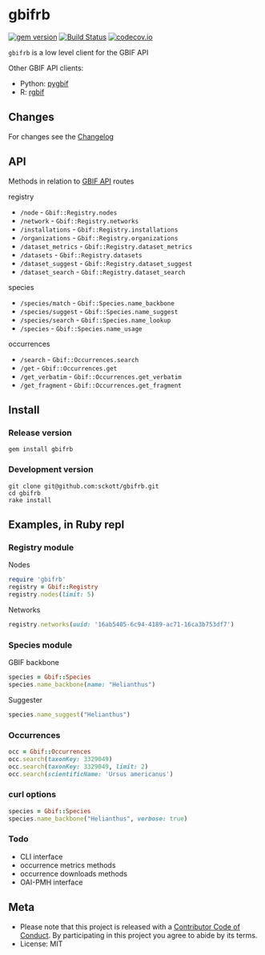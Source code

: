 gbifrb
======

[![gem version](https://img.shields.io/gem/v/gbifrb.svg)](https://rubygems.org/gems/gbifrb)
[![Build Status](https://travis-ci.org/sckott/gbifrb.svg?branch=master)](https://travis-ci.org/sckott/gbifrb)
[![codecov.io](http://codecov.io/github/sckott/gbifrb/coverage.svg?branch=master)](http://codecov.io/github/sckott/gbifrb?branch=master)

`gbifrb` is a low level client for the GBIF API

Other GBIF API clients:

- Python: [pygbif](https://github.com/sckott/pygbif)
- R: [rgbif](https://github.com/ropensci/rgbif)

## Changes

For changes see the [Changelog][changelog]

## API

Methods in relation to [GBIF API][gbifapi] routes

registry

* `/node` - `Gbif::Registry.nodes`
* `/network` - `Gbif::Registry.networks`
* `/installations` - `Gbif::Registry.installations`
* `/organizations` - `Gbif::Registry.organizations`
* `/dataset_metrics` - `Gbif::Registry.dataset_metrics`
* `/datasets` - `Gbif::Registry.datasets`
* `/dataset_suggest` - `Gbif::Registry.dataset_suggest`
* `/dataset_search` - `Gbif::Registry.dataset_search`

species

* `/species/match` - `Gbif::Species.name_backbone`
* `/species/suggest` - `Gbif::Species.name_suggest`
* `/species/search` - `Gbif::Species.name_lookup`
* `/species` - `Gbif::Species.name_usage`

occurrences

* `/search` - `Gbif::Occurrences.search`
* `/get` - `Gbif::Occurrences.get`
* `/get_verbatim` - `Gbif::Occurrences.get_verbatim`
* `/get_fragment` - `Gbif::Occurrences.get_fragment`


## Install

### Release version

```
gem install gbifrb
```

### Development version

```
git clone git@github.com:sckott/gbifrb.git
cd gbifrb
rake install
```

## Examples, in Ruby repl

### Registry module

Nodes

```ruby
require 'gbifrb'
registry = Gbif::Registry
registry.nodes(limit: 5)
```

Networks

```ruby
registry.networks(uuid: '16ab5405-6c94-4189-ac71-16ca3b753df7')
```

### Species module

GBIF backbone

```ruby
species = Gbif::Species
species.name_backbone(name: "Helianthus")
```

Suggester

```ruby
species.name_suggest("Helianthus")
```

### Occurrences

```ruby
occ = Gbif::Occurrences
occ.search(taxonKey: 3329049)
occ.search(taxonKey: 3329049, limit: 2)
occ.search(scientificName: 'Ursus americanus')
```

### curl options

```ruby
species = Gbif::Species
species.name_backbone("Helianthus", verbose: true)
```

### Todo

* CLI interface
* occurrence metrics methods
* occurrence downloads methods
* OAI-PMH interface

## Meta

* Please note that this project is released with a [Contributor Code of Conduct](CONDUCT.md). By participating in this project you agree to abide by its terms.
* License: MIT

[gbifapi]: https://www.gbif.org/developer/summary
[changelog]: https://github.com/sckott/gbifrb/blob/master/CHANGELOG.md
